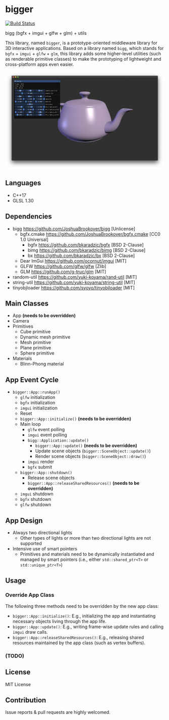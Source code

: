# bigger

[![Build Status](https://travis-ci.com/yuki-koyama/bigger.svg?branch=master)](https://travis-ci.com/yuki-koyama/bigger)

bigg (bgfx + imgui + glfw + glm) + utils

This library, named `bigger`, is a prototype-oriented middleware library for 3D interactive applications. Based on a library named `bigg`, which stands for `bgfx` + `imgui` + `glfw` + `glm`, this library adds some higher-level utilities (such as renderable primitive classes) to make the prototyping of lightweight and cross-platform apps even easier.

![](./docs/screen_shot.png)

## Languages

- C++17
- GLSL 1.30

## Dependencies

- bigg <https://github.com/JoshuaBrookover/bigg> [Unlicense]
  - bgfx.cmake <https://github.com/JoshuaBrookover/bgfx.cmake> [CC0 1.0 Universal]
    - bgfx <https://github.com/bkaradzic/bgfx> [BSD 2-Clause]
    - bimg <https://github.com/bkaradzic/bimg> [BSD 2-Clause]
    - bx <https://github.com/bkaradzic/bx> [BSD 2-Clause]
  - Dear ImGui <https://github.com/ocornut/imgui> [MIT]
  - GLFW <https://github.com/glfw/glfw> [Zlib]
  - GLM <https://github.com/g-truc/glm> [MIT]
- random-util <https://github.com/yuki-koyama/rand-util> [MIT]
- string-util <https://github.com/yuki-koyama/string-util> [MIT]
- tinyobjloader <https://github.com/syoyo/tinyobjloader> [MIT]

## Main Classes

- App __(needs to be overridden)__
- Camera
- Primitives
  - Cube primitive
  - Dynamic mesh primitive
  - Mesh primitive
  - Plane primitive
  - Sphere primitive
- Materials
  - Blinn-Phong material

## App Event Cycle

- `bigger::App::runApp()`
  - `glfw` initialization
  - `bgfx` initialization
  - `imgui` initialization
  - Reset
  - `bigger::App::initialize()` __(needs to be overridden)__
  - Main loop
    - `glfw` event polling
    - `imgui` event polling
    - `bigg::Application::update()`
      - `bigger::App::update()` __(needs to be overridden)__
      - Update scene objects (`bigger::SceneObject::update()`)
      - Render scene objects (`bigger::SceneObject::draw()`)
    - `imgui` render
    - `bgfx` submit
  - `bigger::App::shutdown()`
    - Release scene objects
    - `bigger::App::releaseSharedResources()` __(needs to be overridden)__
  - `imgui` shutdown
  - `bgfx` shutdown
  - `glfw` shutdown

## App Design

- Always two directional lights
  - Other types of lights or more than two directional lights are not supported
- Intensive use of smart pointers
  - Primitives and materials need to be dynamically instantiated and managed by smart pointers (i.e., either `std::shared_ptr<T>` or `std::unique_ptr<T>`)

## Usage

### Override App Class

The following three methods need to be overridden by the new app class:

- `bigger::App::initialize()`: E.g., initializing the app and instantiating necessary objects living through the app life.
- `bigger::App::update()`: E.g., writing frame-wise update rules and calling `imgui` draw calls.
- `bigger::App::releaseSharedResources()`: E.g., releasing shared resources maintained by the app class (such as vertex buffers).

### (TODO)

## License

MIT License

## Contribution

Issue reports & pull requests are highly welcomed.
